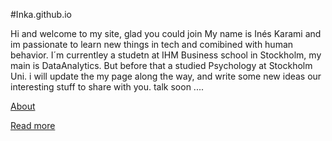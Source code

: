 #Inka.github.io

Hi and welcome to my site, glad you could join My name is Inés Karami and im passionate to learn new things in tech and comibined with human behavior. I´m currentley a studetn at IHM Business school in Stockholm, my main is DataAnalytics. But before that a studied Psychology at Stockholm Uni. i will update the my page along the way, and write some new ideas our interesting stuff to share with you. talk soon ....

[About](/about)

[Read more](/read-more)
